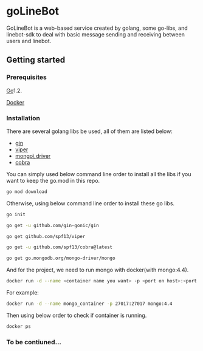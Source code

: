 # goLineBot

GoLineBot is a web-based service created by golang, some go-libs, and linebot-sdk to deal with basic message sending and receiving between users and linebot. 

## Getting started

### Prerequisites

[Go](https://go.dev/)1.2.

[Docker](https://www.docker.com/)

### Installation

There are several golang libs be used, all of them are listed below:

* [gin](https://github.com/gin-gonic/gin)
* [viper](https://github.com/spf13/viper)
* [mongo\ driver](https://github.com/mongodb/mongo-go-driver)
* [cobra](https://github.com/spf13/cobra)


You can simply used below command line order to install all the libs if you want to keep the go.mod in this repo.

```bash
go mod download

```

Otherwise, using below command line order to install these go libs.

```bash
go init

go get -u github.com/gin-gonic/gin 

go get github.com/spf13/viper

go get -u github.com/spf13/cobra@latest

go get go.mongodb.org/mongo-driver/mongo

```

And for the project, we need to run mongo with docker(with mongo:4.4).

```bash
docker run -d --name <container name you want> -p <port on host>:<port on container> mongo:4.4

```

For example:

```bash
docker run -d --name mongo_container -p 27017:27017 mongo:4.4


```

Then using below order to check if container is running.

```bash
docker ps

```


### To be contiuned...